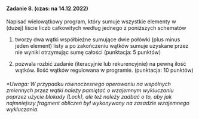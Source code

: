 #### Zadanie 8. (czas: na 14.12.2022)

Napisać wielowątkowy program, który sumuje wszystkie elementy w (dużej) liście liczb całkowitych według jednego z poniższych schematów

1. tworzy dwa wątki współbieżne sumujące dwie połówki (plus minus jeden element) listy a po zakończeniu wątków sumuje uzyskane przez nie wyniki otrzymując sumę całości (punktacja: 5 punktów)

2. pozwala rozbić zadanie (iteracyjnie lub rekurencyjnie) na pewną ilość wątków. Ilość wątków regulowana w programie. (punktacja: 10 punktów)

###### \*Uwaga: W przypadku równoczesnego operowaniu na wspólnych zmiennych przez wątki należy pamiętać o wzajemnym wykluczaniu poprzez użycie blokady (Lock), ale też należy zadbać o to, aby jak najmniejszy fragment obliczeń był wykonywany na zasadzie wzajemnego wykluczania.
